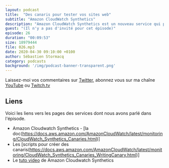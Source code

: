 ```yaml
---
layout: podcast
title:  "Des canaris pour tester vos sites web"
subtitle: "Amazon CloudWatch Synthetics"
description: "Amazon CloudWatch Synthetics est un nouveau service qui permet de tester vos sites web ou API, en executant des scripts de tests qui simulent une activité sur vos endpoints."
guest: "(Il n'y a pas d'invité pour cet épisode)"
episode: 26
duration: "00:09:53"
size: 18979444 
file: 026.mp3  
date: 2020-04-30 09:10:00 +0100
author: Sébastien Stormacq
category: podcasts
background: '/img/podcast-banner-transparent.png'
---
```


Laissez-moi vos commentaires sur [Twitter](https://twitter.com/sebsto), abonnez vous sur ma chaîne [YouTube](https://www.youtube.com/sebsto) ou [Twitch.tv](https://www.twitch.tv/sebAWS)

## Liens

Voici les liens vers les pages des services dont nous avons parlé dans l'épisode.

- Amazon Cloudwatch Synthetics - [la doc(https://docs.aws.amazon.com/AmazonCloudWatch/latest/monitoring/CloudWatch_Synthetics_Canaries.html)]
- Les [scripts pour créer des canaris(https://docs.aws.amazon.com/AmazonCloudWatch/latest/monitoring/CloudWatch_Synthetics_Canaries_WritingCanary.html)]
- Le [tuto video](https://www.youtube.com/watch?v=y52gBIY6gD4) de Amazon Cloudwatch Synthetics
